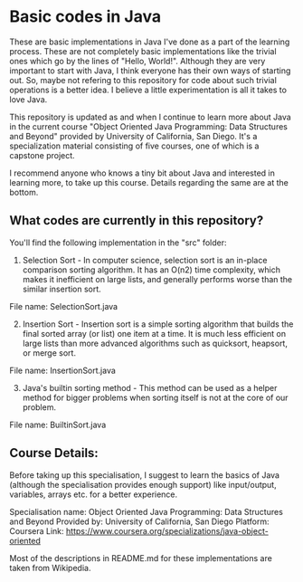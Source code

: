 # Basic codes in Java

These are basic implementations in Java I've done as a part of the learning process. These are not completely basic implementations like the trivial ones which
go by the lines of "Hello, World!". Although they are very important to start with Java, I think everyone has their own ways of starting out. So, maybe not refering
to this repository for code about such trivial operations is a better idea. I believe a little experimentation is all it takes to love Java.

This repository is updated as and when I continue to learn more about Java in the current course "Object Oriented Java Programming: Data Structures and Beyond" 
provided by University of California, San Diego. It's a specialization material consisting of five courses, one of which is a capstone project.

I recommend anyone who knows a tiny bit about Java and interested in learning more, to take up this course. Details regarding the same are at the bottom. 

## What codes are currently in this repository?

You'll find the following implementation in the "src" folder:

1. Selection Sort - In computer science, selection sort is an in-place comparison sorting algorithm. It has an O(n2) time complexity, which makes it inefficient 
on large lists, and generally performs worse than the similar insertion sort. 

File name: SelectionSort.java

2. Insertion Sort - Insertion sort is a simple sorting algorithm that builds the final sorted array (or list) one item at a time. It is much less efficient on 
large lists than more advanced algorithms such as quicksort, heapsort, or merge sort.

File name: InsertionSort.java

3. Java's builtin sorting method - This method can be used as a helper method for bigger problems when sorting itself is not at the core of our problem.

File name: BuiltinSort.java

## Course Details:

Before taking up this specialisation, I suggest to learn the basics of Java (although the specialisation provides enough support) like input/output, variables, 
arrays etc. for a better experience.

Specialisation name: Object Oriented Java Programming: Data Structures and Beyond
Provided by: University of California, San Diego
Platform: Coursera
Link: https://www.coursera.org/specializations/java-object-oriented

Most of the descriptions in README.md for these implementations are taken from Wikipedia.
